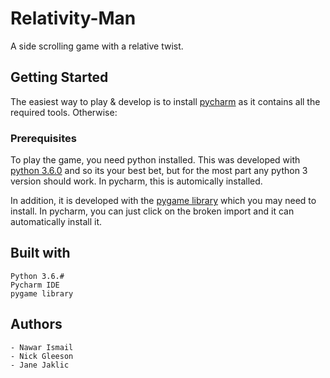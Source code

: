 # Relativity-Man
A side scrolling game with a relative twist.

## Getting Started
The easiest way to play & develop is to install [pycharm](https://www.jetbrains.com/pycharm/)
as it contains all the required tools. Otherwise:

### Prerequisites
To play the game, you need python installed. This was developed 
with [python 3.6.0](https://www.python.org/downloads/) and so its
your best bet, but for the most part any python 3 version should work.
In pycharm, this is automically installed.

In addition, it is developed with the [pygame library](https://www.pygame.org/news) 
which you may need to install. In pycharm, you can just click on the 
broken import and it can automatically install it.

## Built with
    Python 3.6.#
    Pycharm IDE
    pygame library
    
## Authors
    - Nawar Ismail
    - Nick Gleeson
    - Jane Jaklic